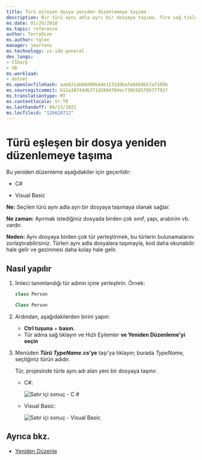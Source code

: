 ```yaml
---
title: Türü eşleşen dosya yeniden düzenlemeye taşıma
description: Bir türü aynı adla ayrı bir dosyaya taşıma. Türe sağ tıklayın, Hızlı Eylemler ve Yeniden Düzenleme'yi seçin ve Türü <TypeName> .cs'ye Taşı'yı seçin.
ms.date: 01/26/2018
ms.topic: reference
author: TerryGLee
ms.author: tglee
manager: jmartens
ms.technology: vs-ide-general
dev_langs:
- CSharp
- VB
ms.workload:
- dotnet
ms.openlocfilehash: aab621ab68d90b44e1132ddbafeb69db57af209b
ms.sourcegitcommit: b12a38744db371d2894769ecf305585f9577792f
ms.translationtype: MT
ms.contentlocale: tr-TR
ms.lasthandoff: 09/13/2021
ms.locfileid: "126628712"
---
```

# <a name="move-a-type-to-a-matching-file-refactoring"></a>Türü eşleşen bir dosya yeniden düzenlemeye taşıma

Bu yeniden düzenleme aşağıdakiler için geçerlidir:

- C#

- Visual Basic

**Ne:** Seçilen türü aynı adla ayrı bir dosyaya taşımaya olanak sağlar.

**Ne zaman:** Ayırmak istediğiniz dosyada birden çok sınıf, yapı, arabirim vb. vardır.

**Neden:** Aynı dosyaya birden çok tür yerleştirmek, bu türlerin bulunamalarını zorlaştırabilirsiniz. Türleri aynı adla dosyalara taşımayla, kod daha okunabilir hale gelir ve gezinmesi daha kolay hale gelir.

## <a name="how-to"></a>Nasıl yapılır

1. İmleci tanımlandığı tür adının içine yerleştirin. Örnek:

   ```csharp
   class Person
   ```

   ```vb
   Class Person
   ```

2. Ardından, aşağıdakilerden birini yapın:

   - **Ctrl tuşuna** + **basın.**
   - Tür adına sağ tıklayın ve Hızlı Eylemler **ve Yeniden Düzenleme'yi seçin**

1. Menüden ***Türü TypeName*.cs'ye** taşı'ya tıklayın; burada *TypeName,* seçtiğiniz türün adıdır.

   Tür, projesinde türle aynı adı alan yeni bir dosyaya taşınır.

   - C#:

      ![Satır içi sonuç - C #](media/movetype-result-cs.png)

   - Visual Basic:

      ![Satır içi sonuç - Visual Basic](media/movetype-result-vb.png)

## <a name="see-also"></a>Ayrıca bkz.

- [Yeniden Düzenle](../refactoring-in-visual-studio.md)

